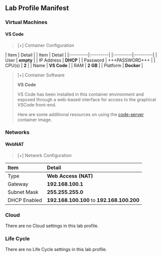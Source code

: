 ## Lab Profile Manifest

### Virtual Machines

#### VS Code

>[+] Container Configuration
>
| Item | Detail | | Item | Detail |
|:---------|:---------| |:---------|:---------|
| User | **empty** | | IP Address   | **DHCP** |
| Password | +++PASSWORD+++ | | CPU(s) | **2** |
| Name   | **VS Code** | | RAM | **2 GB** |
| Platform | **Docker** |

>[+] Container Software
>
>**VS Code**
>
>VS Code has been installed in this container environment and exposed through a web-based interface for access to the graphical VSCode front-end.
>
>Here are some additional resources on using the [code-server](https://registry.hub.docker.com/r/codercom/code-server/) container image.

### Networks

#### WebNAT

>[+] Network Configuration
>
|Item|Detail|
|:----|:----|
|Type|**Web Access (NAT)**|
|Gateway|**192.168.100.1**|
|Subnet Mask|**255.255.255.0**|
|DHCP Enabled|**192.168.100.100** to **192.168.100.200**|

### Cloud
There are no Cloud settings in this lab profile.

### Life Cycle
There are no Life Cycle settings in this lab profile.
